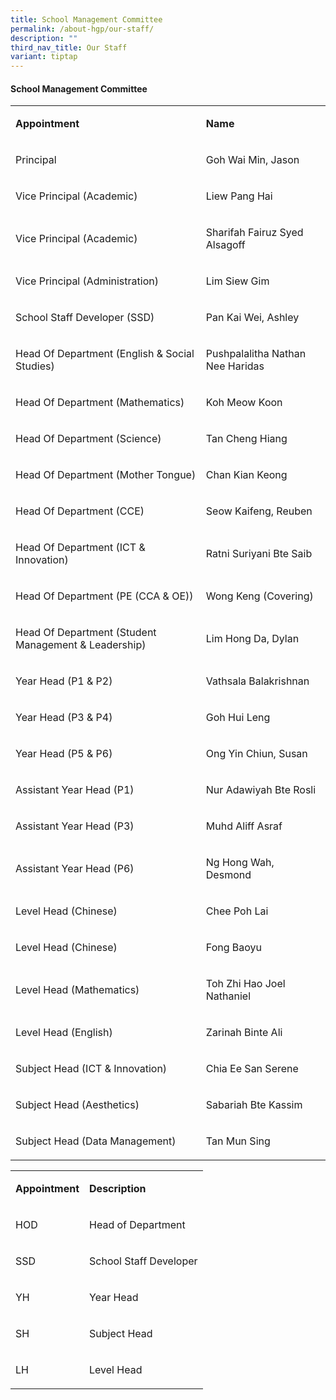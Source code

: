 ```yaml
---
title: School Management Committee
permalink: /about-hgp/our-staff/
description: ""
third_nav_title: Our Staff
variant: tiptap
---
```

<h4><strong>School Management Committee</strong></h4>
<table style="minWidth: 50px">
<colgroup>
<col>
<col>
</colgroup>
<tbody>
<tr>
<td rowspan="1" colspan="1">
<p><strong>Appointment</strong>
</p>
</td>
<td rowspan="1" colspan="1">
<p><strong>Name</strong>
</p>
</td>
</tr>
<tr>
<td rowspan="1" colspan="1">
<p>Principal</p>
</td>
<td rowspan="1" colspan="1">
<p>Goh Wai Min, Jason</p>
</td>
</tr>
<tr>
<td rowspan="1" colspan="1">
<p>Vice Principal (Academic)</p>
</td>
<td rowspan="1" colspan="1">
<p>Liew Pang Hai</p>
</td>
</tr>
<tr>
<td rowspan="1" colspan="1">
<p>Vice Principal (Academic)</p>
</td>
<td rowspan="1" colspan="1">
<p>Sharifah Fairuz Syed Alsagoff</p>
</td>
</tr>
<tr>
<td rowspan="1" colspan="1">
<p>Vice Principal (Administration)</p>
</td>
<td rowspan="1" colspan="1">
<p>Lim Siew Gim</p>
</td>
</tr>
<tr>
<td rowspan="1" colspan="1">
<p>School Staff Developer (SSD)</p>
</td>
<td rowspan="1" colspan="1">
<p>Pan Kai Wei, Ashley</p>
</td>
</tr>
<tr>
<td rowspan="1" colspan="1">
<p>Head Of Department (English &amp; Social Studies)</p>
</td>
<td rowspan="1" colspan="1">
<p>Pushpalalitha Nathan Nee Haridas</p>
</td>
</tr>
<tr>
<td rowspan="1" colspan="1">
<p>Head Of Department (Mathematics)</p>
</td>
<td rowspan="1" colspan="1">
<p>Koh Meow Koon</p>
</td>
</tr>
<tr>
<td rowspan="1" colspan="1">
<p>Head Of Department (Science)</p>
</td>
<td rowspan="1" colspan="1">
<p>Tan Cheng Hiang</p>
</td>
</tr>
<tr>
<td rowspan="1" colspan="1">
<p>Head Of Department (Mother Tongue)</p>
</td>
<td rowspan="1" colspan="1">
<p>Chan Kian Keong</p>
</td>
</tr>
<tr>
<td rowspan="1" colspan="1">
<p>Head Of Department (CCE)</p>
</td>
<td rowspan="1" colspan="1">
<p>Seow Kaifeng, Reuben</p>
</td>
</tr>
<tr>
<td rowspan="1" colspan="1">
<p>Head Of Department (ICT &amp; Innovation)</p>
</td>
<td rowspan="1" colspan="1">
<p>Ratni Suriyani Bte Saib</p>
</td>
</tr>
<tr>
<td rowspan="1" colspan="1">
<p>Head Of Department (PE (CCA &amp; OE))</p>
</td>
<td rowspan="1" colspan="1">
<p>Wong Keng (Covering)</p>
</td>
</tr>
<tr>
<td rowspan="1" colspan="1">
<p>Head Of Department (Student Management &amp; Leadership)</p>
</td>
<td rowspan="1" colspan="1">
<p>Lim Hong Da, Dylan</p>
</td>
</tr>
<tr>
<td rowspan="1" colspan="1">
<p>Year Head (P1 &amp; P2)</p>
</td>
<td rowspan="1" colspan="1">
<p>Vathsala Balakrishnan</p>
</td>
</tr>
<tr>
<td rowspan="1" colspan="1">
<p>Year Head (P3 &amp; P4)</p>
</td>
<td rowspan="1" colspan="1">
<p>Goh Hui Leng</p>
</td>
</tr>
<tr>
<td rowspan="1" colspan="1">
<p>Year Head (P5 &amp; P6)</p>
</td>
<td rowspan="1" colspan="1">
<p>Ong Yin Chiun, Susan</p>
</td>
</tr>
<tr>
<td rowspan="1" colspan="1">
<p>Assistant Year Head (P1)</p>
</td>
<td rowspan="1" colspan="1">
<p>Nur Adawiyah Bte Rosli</p>
</td>
</tr>
<tr>
<td rowspan="1" colspan="1">
<p>Assistant Year Head (P3)</p>
</td>
<td rowspan="1" colspan="1">
<p>Muhd Aliff Asraf</p>
</td>
</tr>
<tr>
<td rowspan="1" colspan="1">
<p>Assistant Year Head (P6)</p>
</td>
<td rowspan="1" colspan="1">
<p>Ng Hong Wah, Desmond</p>
</td>
</tr>
<tr>
<td rowspan="1" colspan="1">
<p>Level Head (Chinese)</p>
</td>
<td rowspan="1" colspan="1">
<p>Chee Poh Lai</p>
</td>
</tr>
<tr>
<td rowspan="1" colspan="1">
<p>Level Head (Chinese)</p>
</td>
<td rowspan="1" colspan="1">
<p>Fong Baoyu</p>
</td>
</tr>
<tr>
<td rowspan="1" colspan="1">
<p>Level Head (Mathematics)</p>
</td>
<td rowspan="1" colspan="1">
<p>Toh Zhi Hao Joel Nathaniel</p>
</td>
</tr>
<tr>
<td rowspan="1" colspan="1">
<p>Level Head (English)</p>
</td>
<td rowspan="1" colspan="1">
<p>Zarinah Binte Ali</p>
</td>
</tr>
<tr>
<td rowspan="1" colspan="1">
<p>Subject Head (ICT &amp; Innovation)</p>
</td>
<td rowspan="1" colspan="1">
<p>Chia Ee San Serene</p>
</td>
</tr>
<tr>
<td rowspan="1" colspan="1">
<p>Subject Head (Aesthetics)</p>
</td>
<td rowspan="1" colspan="1">
<p>Sabariah Bte Kassim</p>
</td>
</tr>
<tr>
<td rowspan="1" colspan="1">
<p>Subject Head (Data Management)</p>
</td>
<td rowspan="1" colspan="1">
<p>Tan Mun Sing</p>
</td>
</tr>
</tbody>
</table>
<table style="minWidth: 50px">
<colgroup>
<col>
<col>
</colgroup>
<tbody>
<tr>
<td rowspan="1" colspan="1">
<p><strong>Appointment</strong>
</p>
</td>
<td rowspan="1" colspan="1">
<p><strong>Description</strong>
</p>
</td>
</tr>
<tr>
<td rowspan="1" colspan="1">
<p>HOD</p>
</td>
<td rowspan="1" colspan="1">
<p>Head of Department</p>
</td>
</tr>
<tr>
<td rowspan="1" colspan="1">
<p>SSD</p>
</td>
<td rowspan="1" colspan="1">
<p>School Staff Developer</p>
</td>
</tr>
<tr>
<td rowspan="1" colspan="1">
<p>YH</p>
</td>
<td rowspan="1" colspan="1">
<p>Year Head</p>
</td>
</tr>
<tr>
<td rowspan="1" colspan="1">
<p>SH</p>
</td>
<td rowspan="1" colspan="1">
<p>Subject Head</p>
</td>
</tr>
<tr>
<td rowspan="1" colspan="1">
<p>LH</p>
</td>
<td rowspan="1" colspan="1">
<p>Level Head</p>
</td>
</tr>
</tbody>
</table>
<p></p>